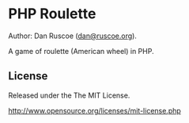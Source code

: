 PHP Roulette
============

Author: Dan Ruscoe (dan@ruscoe.org).

A game of roulette (American wheel) in PHP.

License
-------

Released under the The MIT License.

http://www.opensource.org/licenses/mit-license.php

